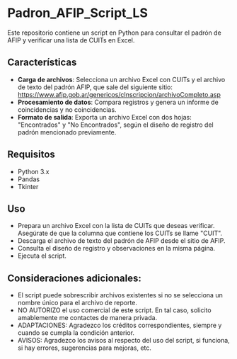 # Padron_AFIP_Script_LS
Este repositorio contiene un script en Python para consultar el padrón de AFIP y verificar una lista de CUITs en Excel.

## Características

- **Carga de archivos**: Selecciona un archivo Excel con CUITs y el archivo de texto del padrón AFIP, que sale del siguiente sitio: https://www.afip.gob.ar/genericos/cInscripcion/archivoCompleto.asp
- **Procesamiento de datos**: Compara registros y genera un informe de coincidencias y no coincidencias.
- **Formato de salida**: Exporta un archivo Excel con dos hojas: "Encontrados" y "No Encontrados", según el diseño de registro del padrón mencionado previamente.

## Requisitos

- Python 3.x
- Pandas
- Tkinter

## Uso

- Prepara un archivo Excel con la lista de CUITs que deseas verificar. Asegúrate de que la columna que contiene los CUITs se llame "CUIT".
- Descarga el archivo de texto del padrón de AFIP desde el sitio de AFIP.
- Consulta el diseño de registro y observaciones en la misma página.
- Ejecuta el script.

 ## Consideraciones adicionales:
- El script puede sobrescribir archivos existentes si no se selecciona un nombre único para el archivo de reporte.
- NO AUTORIZO el uso comercial de este script. En tal caso, solicito amablemente me contactes de manera privada.
- ADAPTACIONES: Agradezco los créditos correspondientes, siempre y cuando se cumpla la condición anterior.
- AVISOS: Agradezco los avisos al respecto del uso del script, si funciona, si hay errores, sugerencias para mejoras, etc.
